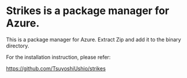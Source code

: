 # Strikes is a package manager for Azure. 

This is a package manager for Azure. Extract Zip and add it to the binary directory.

For the installation instruction, please refer: 
    
https://github.com/TsuyoshiUshio/strikes

